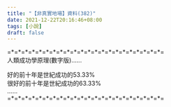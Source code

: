 ```yaml
---
title: "【非真實地場】資料(382)"
date: 2021-12-22T20:16:46+08:00
tags: [小說]
draft: false
---
```


=\*=\*=\*=\*=\*=\*=\*=\*=\*=\*=\*=\*=\*=\*=\*=\*=\*=\*=\*=\*=\*=\*=  
人類成功學原理(數字版)......  
  
好的前十年是世紀成功的53.33%  
很好的前十年是世紀成功的63.33%  
......  
=\*=\*=\*=\*=\*=\*=\*=\*=\*=\*=\*=\*=\*=\*=\*=\*=\*=\*=\*=\*=\*=\*=  